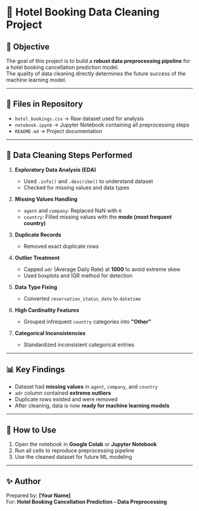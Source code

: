 # 🏨 Hotel Booking Data Cleaning Project

## 📌 Objective
The goal of this project is to build a **robust data preprocessing pipeline** for a hotel booking cancellation prediction model.  
The quality of data cleaning directly determines the future success of the machine learning model.

---

## 📂 Files in Repository
- `hotel_bookings.csv` → Raw dataset used for analysis  
- `notebook.ipynb` → Jupyter Notebook containing all preprocessing steps  
- `README.md` → Project documentation  

---

## 🔧 Data Cleaning Steps Performed
1. **Exploratory Data Analysis (EDA)**
   - Used `.info()` and `.describe()` to understand dataset  
   - Checked for missing values and data types  

2. **Missing Values Handling**
   - `agent` and `company`: Replaced NaN with `0`  
   - `country`: Filled missing values with the **mode (most frequent country)**  

3. **Duplicate Records**
   - Removed exact duplicate rows  

4. **Outlier Treatment**
   - Capped `adr` (Average Daily Rate) at **1000** to avoid extreme skew  
   - Used boxplots and IQR method for detection  

5. **Data Type Fixing**
   - Converted `reservation_status_date` to `datetime`  

6. **High Cardinality Features**
   - Grouped infrequent `country` categories into **"Other"**  

7. **Categorical Inconsistencies**
   - Standardized inconsistent categorical entries  

---

## 📊 Key Findings
- Dataset had **missing values** in `agent`, `company`, and `country`  
- `adr` column contained **extreme outliers**  
- Duplicate rows existed and were removed  
- After cleaning, data is now **ready for machine learning models**  

---

## 🚀 How to Use
1. Open the notebook in **Google Colab** or **Jupyter Notebook**  
2. Run all cells to reproduce preprocessing pipeline  
3. Use the cleaned dataset for future ML modeling  

---

## ✨ Author
Prepared by: **[Your Name]**  
For: **Hotel Booking Cancellation Prediction - Data Preprocessing**
